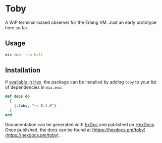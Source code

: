 # Toby

A WIP terminal-based observer for the Erlang VM. Just an early prototype here
so far.


## Usage

```bash
mix run --no-halt
```


## Installation

If [available in Hex](https://hex.pm/docs/publish), the package can be installed
by adding `toby` to your list of dependencies in `mix.exs`:

```elixir
def deps do
  [
    {:toby, "~> 0.1.0"}
  ]
end
```

Documentation can be generated with [ExDoc](https://github.com/elixir-lang/ex_doc)
and published on [HexDocs](https://hexdocs.pm). Once published, the docs can
be found at [https://hexdocs.pm/toby](https://hexdocs.pm/toby).

